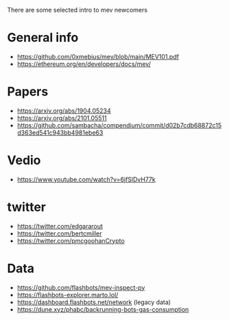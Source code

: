 There are some selected intro to mev newcomers

# General info
- https://github.com/0xmebius/mev/blob/main/MEV101.pdf
- https://ethereum.org/en/developers/docs/mev/

# Papers
- https://arxiv.org/abs/1904.05234
- https://arxiv.org/abs/2101.05511
- https://github.com/sambacha/compendium/commit/d02b7cdb68872c15d363ed541c943bb4981ebe63

# Vedio
- https://www.youtube.com/watch?v=6jfSlDvH77k

# twitter
- https://twitter.com/edgararout
- https://twitter.com/bertcmiller
- https://twitter.com/pmcgoohanCrypto

# Data
- https://github.com/flashbots/mev-inspect-py
- https://flashbots-explorer.marto.lol/ 
- https://dashboard.flashbots.net/network (legacy data)
- https://dune.xyz/phabc/backrunning-bots-gas-consumption
